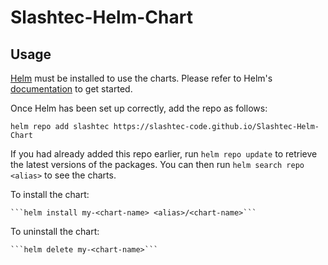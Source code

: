 # Slashtec-Helm-Chart
## Usage

[Helm](https://helm.sh) must be installed to use the charts.  Please refer to
Helm's [documentation](https://helm.sh/docs) to get started.

Once Helm has been set up correctly, add the repo as follows:

  ```helm repo add slashtec https://slashtec-code.github.io/Slashtec-Helm-Chart```

If you had already added this repo earlier, run `helm repo update` to retrieve
the latest versions of the packages.  You can then run `helm search repo
<alias>` to see the charts.

To install the <chart-name> chart:

    ```helm install my-<chart-name> <alias>/<chart-name>```

To uninstall the chart:

    ```helm delete my-<chart-name>```
